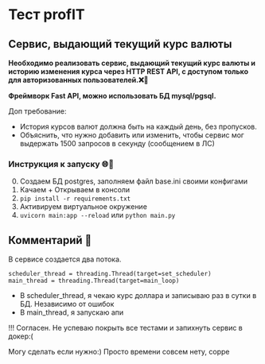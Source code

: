 # Тест profIT
## Сервис, выдающий текущий курс валюты

<strong>Необходимо реализовать сервис, выдающий текущий курс валюты и историю изменения курса через HTTP REST API, с доступом только для авторизованных пользователей.❌🔑 </strong> 

<strong> Фреймворк Fast API, можно использовать БД mysql/pgsql.</strong> 

Доп требование:

* История курсов валют должна быть на каждый день, без пропусков.
* Объяснить, что нужно добавить или изменить, чтобы сервис мог выдержать 1500 запросов в секунду (сообщением в ЛС)</strong> 


### Инструкция к запуску 🌐🚀
0. Создаем БД postgres, заполняем файл base.ini своими конфигами
1. Качаем + Открываем в консоли
2. ```pip install -r requirements.txt```
3. Активируем виртуальное окружение
4. ```uvicorn main:app --reload``` или ```python main.py```

## Комментарий 📢
В сервисе создается два потока.
```    
scheduler_thread = threading.Thread(target=set_scheduler)
main_thread = threading.Thread(target=main_loop)
```
* В scheduler_thread, я чекаю курс доллара и записываю раз в сутки в БД. Независимо от ошибок
* В main_thread, я запускаю апи

!!! Согласен. Не успеваю покрыть все тестами и запихнуть сервис в докер:( 

Могу сделать если нужно:) Просто времени совсем нету, сорре

